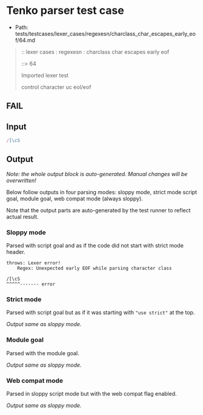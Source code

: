 # Tenko parser test case

- Path: tests/testcases/lexer_cases/regexesn/charclass_char_escapes_early_eof/64.md

> :: lexer cases : regexesn : charclass char escapes early eof
>
> ::> 64
>
> Imported lexer test
>
> control character uc eol/eof

## FAIL

## Input

`````js
/[\cS
`````

## Output

_Note: the whole output block is auto-generated. Manual changes will be overwritten!_

Below follow outputs in four parsing modes: sloppy mode, strict mode script goal, module goal, web compat mode (always sloppy).

Note that the output parts are auto-generated by the test runner to reflect actual result.

### Sloppy mode

Parsed with script goal and as if the code did not start with strict mode header.

`````
throws: Lexer error!
    Regex: Unexpected early EOF while parsing character class

/[\cS
^^^^^------- error
`````

### Strict mode

Parsed with script goal but as if it was starting with `"use strict"` at the top.

_Output same as sloppy mode._

### Module goal

Parsed with the module goal.

_Output same as sloppy mode._

### Web compat mode

Parsed in sloppy script mode but with the web compat flag enabled.

_Output same as sloppy mode._

